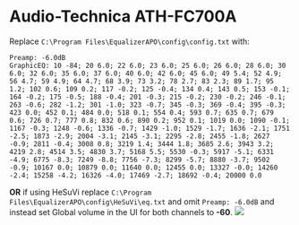 # Audio-Technica ATH-FC700A
Replace `C:\Program Files\EqualizerAPO\config\config.txt` with:
```
Preamp: -6.0dB
GraphicEQ: 10 -84; 20 6.0; 22 6.0; 23 6.0; 25 6.0; 26 6.0; 28 6.0; 30 6.0; 32 6.0; 35 6.0; 37 6.0; 40 6.0; 42 6.0; 45 6.0; 49 5.4; 52 4.9; 56 4.7; 59 4.9; 64 4.7; 68 3.9; 73 3.2; 78 2.7; 83 2.3; 89 1.7; 95 1.2; 102 0.6; 109 0.2; 117 -0.2; 125 -0.4; 134 0.4; 143 0.5; 153 -0.1; 164 -0.2; 175 -0.5; 188 -0.4; 201 -0.3; 215 -0.2; 230 -0.2; 246 -0.1; 263 -0.6; 282 -1.2; 301 -1.0; 323 -0.7; 345 -0.3; 369 -0.4; 395 -0.3; 423 0.0; 452 0.1; 484 0.0; 518 0.1; 554 0.4; 593 0.7; 635 0.7; 679 0.6; 726 0.7; 777 0.8; 832 0.6; 890 0.2; 952 0.1; 1019 0.0; 1090 -0.1; 1167 -0.3; 1248 -0.6; 1336 -0.7; 1429 -1.0; 1529 -1.7; 1636 -2.1; 1751 -2.5; 1873 -2.9; 2004 -3.1; 2145 -3.1; 2295 -2.8; 2455 -1.8; 2627 -0.9; 2811 -0.4; 3008 0.8; 3219 1.4; 3444 1.8; 3685 2.6; 3943 3.2; 4219 2.8; 4514 3.5; 4830 3.7; 5168 5.5; 5530 -0.3; 5917 -5.1; 6331 -4.9; 6775 -8.3; 7249 -8.8; 7756 -7.3; 8299 -5.7; 8880 -3.7; 9502 -0.9; 10167 0.0; 10879 0.0; 11640 0.0; 12455 0.0; 13327 -0.0; 14260 -2.4; 15258 -4.2; 16326 -4.0; 17469 -2.7; 18692 -0.4; 20000 0.0
```
**OR** if using HeSuVi replace `C:\Program Files\EqualizerAPO\config\HeSuVi\eq.txt` and omit `Preamp: -6.0dB` and instead set Global volume in the UI for both channels to **-60**.
![](https://raw.githubusercontent.com/jaakkopasanen/AutoEq/master/results/SBAF-Serious/headphoncecom/onear/Audio-Technica%20ATH-FC700A/Audio-Technica%20ATH-FC700A.png)